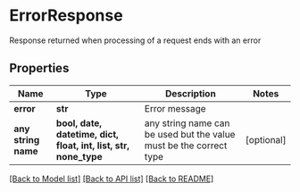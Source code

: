 # ErrorResponse

Response returned when processing of a request ends with an error

## Properties
Name | Type | Description | Notes
------------ | ------------- | ------------- | -------------
**error** | **str** | Error message | 
**any string name** | **bool, date, datetime, dict, float, int, list, str, none_type** | any string name can be used but the value must be the correct type | [optional]

[[Back to Model list]](../README.md#documentation-for-models) [[Back to API list]](../README.md#documentation-for-api-endpoints) [[Back to README]](../README.md)


